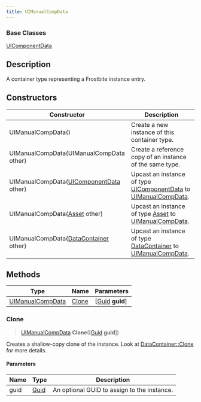 ```yaml
---
title: UIManualCompData
---
```

### Base Classes

[UIComponentData](UIComponentData)

## Description

A container type representing a Frostbite instance entry.

## Constructors

| Constructor                                                                 | Description                                                                                                             |
| --------------------------------------------------------------------------- | ----------------------------------------------------------------------------------------------------------------------- |
| UIManualCompData()                                                          | Create a new instance of this container type.                                                                           |
| UIManualCompData(UIManualCompData other)                                    | Create a reference copy of an instance of the same type.                                                                |
| UIManualCompData([UIComponentData](UIComponentData) other)                  | Upcast an instance of type [UIComponentData](UIComponentData) to [UIManualCompData](UIManualCompData).                  |
| UIManualCompData([Asset](Asset) other)                                      | Upcast an instance of type [Asset](Asset) to [UIManualCompData](UIManualCompData).                                      |
| UIManualCompData([DataContainer](/vext/ref/shared/class/datacontainer) other) | Upcast an instance of type [DataContainer](/vext/ref/shared/class/datacontainer) to [UIManualCompData](UIManualCompData). |

## Methods

| Type                                 | Name            | Parameters                                     |
| ------------------------------------ | --------------- | ---------------------------------------------- |
| [UIManualCompData](UIManualCompData) | [Clone](#clone) | \[[Guid](/vext/ref/shared/class/guid) **guid**\] |

### Clone

> [UIManualCompData](UIManualCompData) **Clone**(\[[Guid](/vext/ref/shared/class/guid) **guid**\])

Creates a shallow-copy clone of the instance. Look at [DataContainer::Clone](/vext/ref/shared/class/datacontainer#clone) for more details.

#### Parameters

| Name | Type         | Description                                 |
| ---- | ------------ | ------------------------------------------- |
| guid | [Guid](Guid) | An optional GUID to assign to the instance. |
